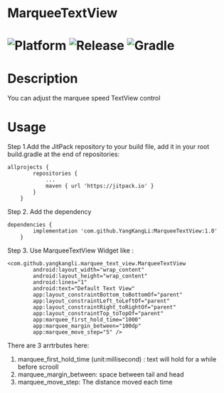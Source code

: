 # MarqueeTextView

![Platform](https://img.shields.io/badge/platform-Android-blue.svg)  ![Release](https://img.shields.io/badge/release-1.0-blue.svg)  ![Gradle](https://img.shields.io/badge/gradle-3.5.3-blue.svg)
=====

Description
=====
You can adjust the marquee speed TextView control

Usage
=====

Step 1.Add the JitPack repository to your build file, add it in your root build.gradle at the end of repositories:

```
allprojects {
		repositories {
			...
			maven { url 'https://jitpack.io' }
		}
	}
```
Step 2. Add the dependency

```
dependencies {
		implementation 'com.github.YangKangLi:MarqueeTextView:1.0'
	}
```
Step 3. Use MarqueeTextView Widget like :
```
<com.github.yangkangli.marquee_text_view.MarqueeTextView
        android:layout_width="wrap_content"
        android:layout_height="wrap_content"
        android:lines="1"
        android:text="Default Text View"
        app:layout_constraintBottom_toBottomOf="parent"
        app:layout_constraintLeft_toLeftOf="parent"
        app:layout_constraintRight_toRightOf="parent"
        app:layout_constraintTop_toTopOf="parent"
        app:marquee_first_hold_time="1000"
        app:marquee_margin_between="100dp"
        app:marquee_move_step="5" />
```
There are 3 arrtrbutes here:
1) marquee_first_hold_time (unit:millisecond) : text will hold for a while before scrooll
2) marquee_margin_between: space between tail and head
3) marquee_move_step: The distance moved each time
